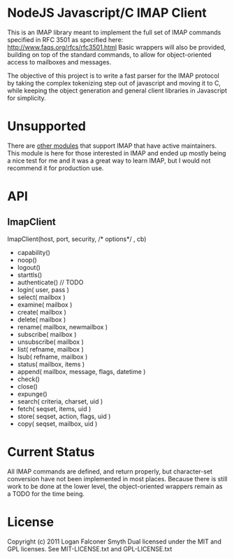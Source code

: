 
# NodeJS Javascript/C IMAP Client

This is an IMAP library meant to implement the full set of IMAP commands
specified in RFC 3501 as specified here: http://www.faqs.org/rfcs/rfc3501.html 
Basic wrappers will also be provided, building on top of the standard commands, 
to allow for object-oriented access to mailboxes and messages.

The objective of this project is to write a fast parser for the IMAP protocol 
by taking the complex tokenizing step out of javascript and moving it to C, while 
keeping the object generation and general client libraries in Javascript for simplicity.

# Unsupported

There are [other modules](https://github.com/mscdex/node-imap) that support IMAP that have active maintainers. This module is here for those interested in IMAP and ended up mostly being a nice test for me and it was a great way to learn IMAP, but I would not recommend it for production use.

# API

## ImapClient

ImapClient(host, port, security, /* options*/ , cb)

* capability()
* noop()
* logout()
* starttls()
* authenticate() // TODO
* login( user, pass )
* select( mailbox )
* examine( mailbox )
* create( mailbox )
* delete( mailbox )
* rename( mailbox, newmailbox )
* subscribe( mailbox )
* unsubscribe( mailbox )
* list( refname, mailbox )
* lsub( refname, mailbox )
* status( mailbox, items )
* append( mailbox, message, flags, datetime )
* check()
* close()
* expunge()
* search( criteria, charset, uid )
* fetch( seqset, items, uid )
* store( seqset, action, flags, uid )
* copy( seqset, mailbox, uid )


# Current Status

All IMAP commands are defined, and return properly, but character-set conversion 
have not been implemented in most places. Because there is still work to be done
at the lower level, the object-oriented wrappers remain as a TODO for the time being.

# License

Copyright (c) 2011 Logan Falconer Smyth
Dual licensed under the MIT and GPL licenses.
See MIT-LICENSE.txt and GPL-LICENSE.txt
